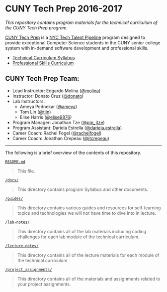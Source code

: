 # CUNY Tech Prep 2016-2017

_This repository contains program materials for the technical curriculum of the CUNY Tech Prep program._

[CUNY Tech Prep](http://cunytechprep.nyc/) is a [NYC Tech Talent Pipeline](http://www.techtalentpipeline.nyc/) program designed to provide exceptional Computer Science students in the CUNY senior college system with in-demand software development and professional skills.

* [Technical Curriculum Syllabus](docs/CUNY_Tech_Prep_Syllabus_Fall_2016.pdf)
* [Professional Skills Curriculum](docs/CTP_16-17_Professional_Skills_Curriculum.pdf)

## CUNY Tech Prep Team:

- Lead Instructor: Edgardo Molina ([@molina](https://ctp2016.slack.com/messages/@molina/))
- Instructor: Donato Cruz ([@donato](https://ctp2016.slack.com/messages/@donato/))
- Lab Instructors:
    + Ameya Pednekar ([@ameya](https://ctp2016.slack.com/messages/@ameya/))
    + Tom Lin ([@tlin](https://ctp2016.slack.com/messages/@tlin/))
    + Elise Harris ([@elise9876](https://ctp2016.slack.com/messages/@elise9876/))
- Program Manager: Jonathan Tze ([@pm_jtze](https://ctp2016.slack.com/messages/@pm_jtze/))
- Program Assistant: Dariela Estrella ([@dariela.estrella](https://ctp2016.slack.com/messages/@dariela.estrella/))
- Career Coach: Rachel Fogel ([@rachelfogel](https://ctp2016.slack.com/messages/@rachelfogel/))
- Career Coach: Jonathan Crepeau ([@jtcrepeau](https://ctp2016.slack.com/messages/@jtcrepeau/))

---

The following is a brief overview of the contents of this repository.

[`README.md`](README.md)

> This file.

[`/docs/`](docs)

> This directory contains program Syllabus and other documents.

[`/guides/`](guides)

> This directory contains various guides and resources for self-learning topics and technologies we will not have time to dive into in lecture.

[`/lab-notes/`](lab-notes)

> This directory contains all of the lab materials including coding challenges for each lab module of the technical curriculum.

[`/lecture-notes/`](lecture-notes)

> This directory contains all of the lecture materials for each module of the technical curriculum

[`/project_assignments/`](project_assignments)

> This directory contains all of the materials and assignments related to your project assignments.

